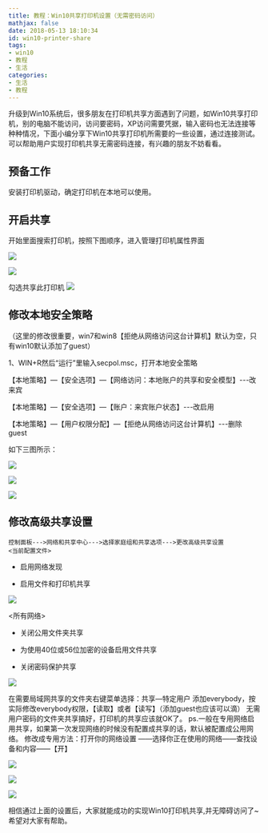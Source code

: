 ```yaml
---
title: 教程：Win10共享打印机设置（无需密码访问）
mathjax: false
date: 2018-05-13 18:10:34
id: win10-printer-share
tags:
- win10
- 教程
- 生活
categories:
- 生活
- 教程
---
```


升级到Win10系统后，很多朋友在打印机共享方面遇到了问题，如Win10共享打印机，别的电脑不能访问，访问要密码，XP访问需要凭据，输入密码也无法连接等种种情况，下面小编分享下Win10共享打印机所需要的一些设置，通过连接测试。可以帮助用户实现打印机共享无需密码连接，有兴趣的朋友不妨看看。

<!---more--->

## 预备工作

安装打印机驱动，确定打印机在本地可以使用。

## 开启共享

开始里面搜索打印机，按照下图顺序，进入管理打印机属性界面

![](https://zymin-1255632454.cos.ap-shanghai.myqcloud.com/win10-printer/059444f1f0acda38a443db35da0b3b38.png)

![](https://zymin-1255632454.cos.ap-shanghai.myqcloud.com/win10-printer/347acc1481496145b89b3a30cd2d845d.png)

勾选共享此打印机
![](https://zymin-1255632454.cos.ap-shanghai.myqcloud.com/win10-printer/a187765572e06ccd0dfc45fb41af0c23.png)

## 修改本地安全策略

（这里的修改很重要，win7和win8【拒绝从网络访问这台计算机】默认为空，只有win10默认添加了guest）

1、WIN+R然后“运行”里输入secpol.msc，打开本地安全策略

【本地策略】—【安全选项】—【网络访问：本地账户的共享和安全模型】---改来宾

【本地策略】—【安全选项】—【账户：来宾账户状态】---改启用

【本地策略】—【用户权限分配】—【拒绝从网络访问这台计算机】---删除guest

如下三图所示：

![](https://zymin-1255632454.cos.ap-shanghai.myqcloud.com/win10-printer/222414472d8b8641df3770779e0ab17a.jpg)

![](https://zymin-1255632454.cos.ap-shanghai.myqcloud.com/win10-printer/4e00efd6b519da2dcbf76f8317ec984b.jpg)

![](https://zymin-1255632454.cos.ap-shanghai.myqcloud.com/win10-printer/953c315575e567dff9452d154bf497e5.jpg)

## 修改高级共享设置

```
控制面板--->网络和共享中心--->选择家庭组和共享选项--->更改高级共享设置
<当前配置文件>
```

- 启用网络发现

- 启用文件和打印机共享


![](https://zymin-1255632454.cos.ap-shanghai.myqcloud.com/win10-printer/4c890d9a9701515ae9230bf22b947770.jpg)

\<所有网络\>

- 关闭公用文件夹共享

- 为使用40位或56位加密的设备启用文件共享
- 关闭密码保护共享

![](https://zymin-1255632454.cos.ap-shanghai.myqcloud.com/win10-printer/0eeaf62d499f9204b88168c0e0cb513b.jpg)

在需要局域网共享的文件夹右键菜单选择：共享—特定用户
添加everybody，按实际修改everybody权限，【读取】或者【读写】（添加guest也应该可以滴）
无需用户密码的文件夹共享搞好，打印机的共享应该就OK了。
ps.一般在专用网络启用共享，如果第一次发现网络的时候没有配置成共享的话，默认被配置成公用网络。
修改成专用方法：打开你的网络设置 ——选择你正在使用的网络——查找设备和内容——【开】

![](https://zymin-1255632454.cos.ap-shanghai.myqcloud.com/win10-printer/4803ff39764b60487259877d1058e9d7.jpg)

![](https://zymin-1255632454.cos.ap-shanghai.myqcloud.com/win10-printer/ec559bfece262151b413b83dd4b3715e.png)

![](https://zymin-1255632454.cos.ap-shanghai.myqcloud.com/win10-printer/835d2c6698b11def7372d2f6d2cf6125.png)

相信通过上面的设置后，大家就能成功的实现Win10打印机共享,并无障碍访问了\~希望对大家有帮助。